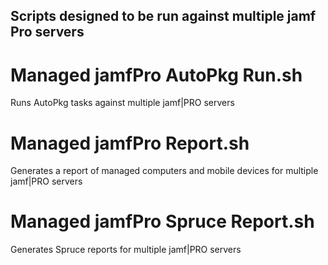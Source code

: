 ## Scripts designed to be run against multiple jamf Pro servers

# Managed jamfPro AutoPkg Run.sh
Runs AutoPkg tasks against multiple jamf|PRO servers

# Managed jamfPro Report.sh
Generates a report of managed computers and mobile devices for multiple jamf|PRO servers

# Managed jamfPro Spruce Report.sh
Generates Spruce reports for multiple jamf|PRO servers
